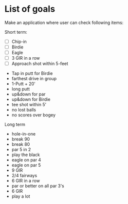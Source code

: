 List of goals
==

Make an application where user can check following items:

Short term:
- [ ]  Chip-in
- [ ] Birdie
- [ ] Eagle
- [ ] 3 GIR in a row
- [ ] Approach shot within 5-feet
* Tap in putt for Birdie
* farthest drive in group
* 1-Putt + 20'
* long putt
* up&down for par
* up&down for Birdie
* tee shot within 5'
* no lost balls
* no scores over bogey

Long term
* hole-in-one
* break 90
* break 80
* par 5 in 2
* play the black
* eagle on par 4
* eagle on par 5
* 9 GIR
* 2/4 fairways
* 6 GIR in a row
* par or better on all par 3's
* 6 GIR
* play a lot
